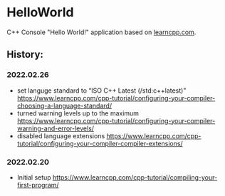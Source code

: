 # HelloWorld

C++ Console "Hello World!" application based on [learncpp.com](https://www.learncpp.com).

## History:

### 2022.02.26

* set languge standard to “ISO C++ Latest (/std:c++latest)” https://www.learncpp.com/cpp-tutorial/configuring-your-compiler-choosing-a-language-standard/
* turned warning levels up to the maximum https://www.learncpp.com/cpp-tutorial/configuring-your-compiler-warning-and-error-levels/
* disabled language extensions https://www.learncpp.com/cpp-tutorial/configuring-your-compiler-compiler-extensions/     

### 2022.02.20
* Initial setup https://www.learncpp.com/cpp-tutorial/compiling-your-first-program/
